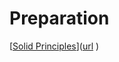 # Preparation

[[Solid Principles]([url](https://medium.com/backticks-tildes/the-s-o-l-i-d-principles-in-pictures-b34ce2f1e898))]([url](https://medium.com/backticks-tildes/the-s-o-l-i-d-principles-in-pictures-b34ce2f1e898)
)
